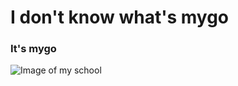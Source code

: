 # I don't know what's mygo
### It's mygo
![Image of my school](http://mms.tjmu.edu.cn/__local/9/A6/64/4ECF4D5B5CA38A4B36B248BA634_70025D79_20871.jpg)
